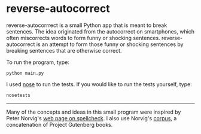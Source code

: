 reverse-autocorrect
===================

reverse-autocorrrect is a small Python app that is meant to break
sentences. The idea originated from the autocorrect on smartphones,
which often miscorrects words to form funny or shocking sentences.
reverse-autocorrect is an attempt to form those funny or shocking
sentences by breaking sentences that are otherwise correct.

To run the program, type:
```
python main.py
```

I used [nose](http://nose.readthedocs.org/en/latest/) to run the tests. If
you would like to run the tests yourself, type:
```
nosetests
```

---

Many of the concepts and ideas in this small program were inspired by
Peter Norvig's [web page on spellcheck](http://norvig.com/spell-correct.html).
I also use Norvig's [corpus](http://norvig.com/big.txt), a concatenation of
Project Gutenberg books.
